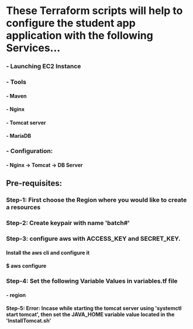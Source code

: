 # These Terraform scripts will help to configure the student app application with the following Services...

###  - Launching EC2 Instance
###  - Tools
####    - Maven
####    - Nginx
####    - Tomcat server
####    - MariaDB
###  - Configuration:
####    - Nginx -> Tomcat -> DB Server


## Pre-requisites:

### Step-1: First choose the Region where you would like to create a resources

### Step-2: Create keypair with name 'batch#'

### Step-3: configure aws with ACCESS_KEY and SECRET_KEY.
#### Install the aws cli and configure it
#### $ aws configure

### Step-4: Set the following Variable Values in variables.tf file
####  - region

#### Step-5:  Error: Incase while starting the tomcat server using 'systemctl start tomcat', then set the JAVA_HOME variable value located in the 'InstallTomcat.sh'
